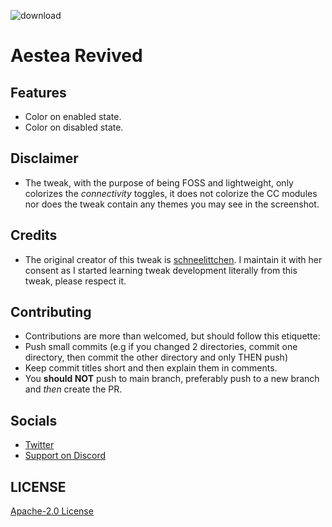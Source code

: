![download](https://twickd.com/images/c8577cb61e417dab355e253a0008628601232521.jpeg)

# Aestea Revived

## Features

* Color on enabled state.
* Color on disabled state.

## Disclaimer

*  The tweak, with the purpose of being FOSS and lightweight, only colorizes the *connectivity* toggles, it does not colorize the CC modules nor does the tweak contain any themes you may see in the screenshot.

## Credits

* The original creator of this tweak is [schneelittchen](https://github.com/schneelittchen). I maintain it with her consent as I started learning tweak development literally from this tweak, please respect it.

## Contributing

* Contributions are more than welcomed, but should follow this etiquette:
* Push small commits (e.g if you changed 2 directories, commit one directory, then commit the other directory and only THEN push)
* Keep commit titles short and then explain them in comments.
* You **should NOT** push to main branch, preferably push to a new branch and *then* create the PR.

##  Socials

* [Twitter](https://twitter.com/Lukii120)
* [Support on Discord](https://discord.gg/2y5uWhhNJu)

## LICENSE

[Apache-2.0 License](https://www.apache.org/licenses/LICENSE-2.0)
